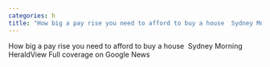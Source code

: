 ```yaml
---
categories: h
title: "How big a pay rise you need to afford to buy a house  Sydney Morning Herald"
---
```

How big a pay rise you need to afford to buy a house&nbsp;&nbsp;Sydney Morning HeraldView Full coverage on Google News